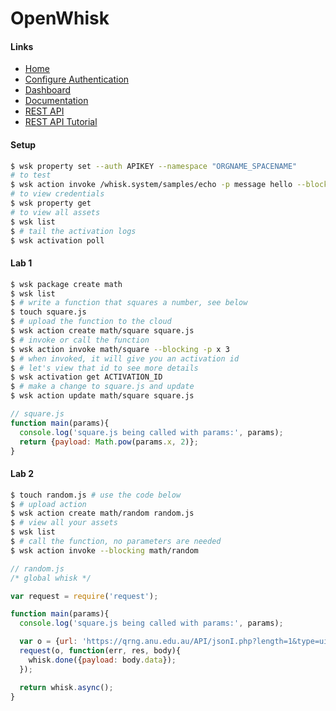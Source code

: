 # OpenWhisk

#### Links
  - [Home](https://new-console.ng.bluemix.net/openwhisk/)
  - [Configure Authentication](https://new-console.ng.bluemix.net/openwhisk/cli)
  - [Dashboard](https://new-console.ng.bluemix.net/openwhisk/dashboard)
  - [Documentation](https://new-console.ng.bluemix.net/docs/openwhisk/index.html)
  - [REST API](https://new-console.ng.bluemix.net/apidocs/98)
  - [REST API Tutorial](https://amanoblog.wordpress.com/2016/03/03/ibm-bluemix-openwhisk-rest-api)

#### Setup
```sh
$ wsk property set --auth APIKEY --namespace "ORGNAME_SPACENAME"
# to test
$ wsk action invoke /whisk.system/samples/echo -p message hello --blocking --result
# to view credentials
$ wsk property get
# to view all assets
$ wsk list
$ # tail the activation logs
$ wsk activation poll
```

#### Lab 1
```sh
$ wsk package create math
$ wsk list
$ # write a function that squares a number, see below
$ touch square.js
$ # upload the function to the cloud
$ wsk action create math/square square.js
$ # invoke or call the function
$ wsk action invoke math/square --blocking -p x 3
$ # when invoked, it will give you an activation id
$ # let's view that id to see more details
$ wsk activation get ACTIVATION_ID
$ # make a change to square.js and update
$ wsk action update math/square square.js
```

```js
// square.js
function main(params){
  console.log('square.js being called with params:', params);
  return {payload: Math.pow(params.x, 2)};
}
```

#### Lab 2
```sh
$ touch random.js # use the code below
$ # upload action
$ wsk action create math/random random.js
$ # view all your assets
$ wsk list
$ # call the function, no parameters are needed
$ wsk action invoke --blocking math/random
```

```js
// random.js
/* global whisk */

var request = require('request');

function main(params){
  console.log('square.js being called with params:', params);

  var o = {url: 'https://qrng.anu.edu.au/API/jsonI.php?length=1&type=uint16', json: true};
  request(o, function(err, res, body){
    whisk.done({payload: body.data});
  });

  return whisk.async();
}
```
